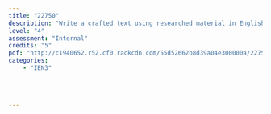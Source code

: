 ```yaml
---
title: "22750"
description: "Write a crafted text using researched material in English for an academic purpose"
level: "4"
assessment: "Internal"
credits: "5"
pdf: "http://c1940652.r52.cf0.rackcdn.com/55d52662b8d39a04e300000a/22750.pdf"
categories:
    - "IEN3"
    
    
    
    
---
```

